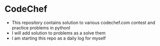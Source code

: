 # CodeChef
- This repository contains solution to various codechef.com contest and practice problems in pythonI 
- I will add solution to problems as a solve them
- I am starting this repo as a daily log for myself
